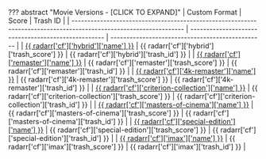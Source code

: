 ??? abstract "Movie Versions - [CLICK TO EXPAND]"
    | Custom Format                                                                                                     | Score                                               | Trash ID                                         |
    | ----------------------------------------------------------------------------------------------------------------- | --------------------------------------------------- | ------------------------------------------------ |
    | [{{ radarr['cf']['hybrid']['name'] }}](/Radarr/Radarr-collection-of-custom-formats/#hybrid)                             | {{ radarr['cf']['hybrid']['trash_score'] }}               | {{ radarr['cf']['hybrid']['trash_id'] }}               |
    | [{{ radarr['cf']['remaster']['name'] }}](/Radarr/Radarr-collection-of-custom-formats/#remaster)                         | {{ radarr['cf']['remaster']['trash_score'] }}             | {{ radarr['cf']['remaster']['trash_id'] }}             |
    | [{{ radarr['cf']['4k-remaster']['name'] }}](/Radarr/Radarr-collection-of-custom-formats/#4k-remaster)                   | {{ radarr['cf']['4k-remaster']['trash_score'] }}          | {{ radarr['cf']['4k-remaster']['trash_id'] }}          |
    | [{{ radarr['cf']['criterion-collection']['name'] }}](/Radarr/Radarr-collection-of-custom-formats/#criterion-collection) | {{ radarr['cf']['criterion-collection']['trash_score'] }} | {{ radarr['cf']['criterion-collection']['trash_id'] }} |
    | [{{ radarr['cf']['masters-of-cinema']['name'] }}](/Radarr/Radarr-collection-of-custom-formats/#masters-of-cinema)       | {{ radarr['cf']['masters-of-cinema']['trash_score'] }}    | {{ radarr['cf']['masters-of-cinema']['trash_id'] }}    |
    | [{{ radarr['cf']['special-edition']['name'] }}](/Radarr/Radarr-collection-of-custom-formats/#special-edition)           | {{ radarr['cf']['special-edition']['trash_score'] }}      | {{ radarr['cf']['special-edition']['trash_id'] }}      |
    | [{{ radarr['cf']['imax']['name'] }}](/Radarr/Radarr-collection-of-custom-formats/#imax)                                 | {{ radarr['cf']['imax']['trash_score'] }}                 | {{ radarr['cf']['imax']['trash_id'] }}                 |
